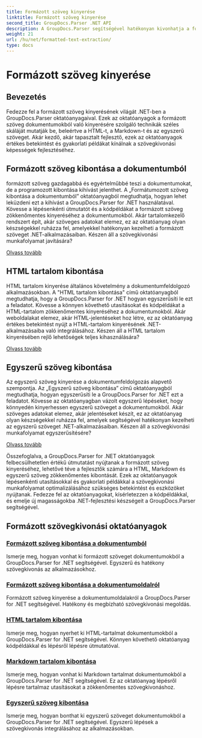 ```yaml
---
title: Formázott szöveg kinyerése
linktitle: Formázott szöveg kinyerése
second_title: GroupDocs.Parser .NET API
description: A GroupDocs.Parser segítségével hatékonyan kivonhatja a formázott szöveget a .NET-ben található dokumentumokból. Tanulja meg a HTML, Markdown és egyszerű szöveg zökkenőmentes kibontását.
weight: 21
url: /hu/net/formatted-text-extraction/
type: docs
---
```

# Formázott szöveg kinyerése


## Bevezetés

Fedezze fel a formázott szöveg kinyerésének világát .NET-ben a GroupDocs.Parser oktatóanyagaival. Ezek az oktatóanyagok a formázott szöveg dokumentumokból való kinyerésére szolgáló technikák széles skáláját mutatják be, beleértve a HTML-t, a Markdown-t és az egyszerű szöveget. Akár kezdő, akár tapasztalt fejlesztő, ezek az oktatóanyagok értékes betekintést és gyakorlati példákat kínálnak a szövegkivonási képességek fejlesztéséhez.

## Formázott szöveg kibontása a dokumentumból

formázott szöveg gazdagabbá és egyértelműbbé teszi a dokumentumokat, de a programozott kibontása kihívást jelenthet. A „Formátumozott szöveg kibontása a dokumentumból” oktatóanyagból megtudhatja, hogyan lehet leküzdeni ezt a kihívást a GroupDocs.Parser for .NET használatával. Kövesse a lépésenkénti útmutatót és a kódpéldákat a formázott szöveg zökkenőmentes kinyeréséhez a dokumentumokból. Akár tartalomkezelő rendszert épít, akár szöveges adatokat elemez, ez az oktatóanyag olyan készségekkel ruházza fel, amelyekkel hatékonyan kezelheti a formázott szöveget .NET-alkalmazásaiban. Készen áll a szövegkivonási munkafolyamat javítására?

[Olvass tovább](./extract-formatted-text-from-document/)

## HTML tartalom kibontása

HTML tartalom kinyerése általános követelmény a dokumentumfeldolgozó alkalmazásokban. A "HTML tartalom kibontása" című oktatóanyagból megtudhatja, hogy a GroupDocs.Parser for .NET hogyan egyszerűsíti le ezt a feladatot. Kövesse a könnyen követhető utasításokat és kódpéldákat a HTML-tartalom zökkenőmentes kinyeréséhez a dokumentumokból. Akár weboldalakat elemez, akár HTML-jelentéseket hoz létre, ez az oktatóanyag értékes betekintést nyújt a HTML-tartalom kinyerésének .NET-alkalmazásaiba való integrálásához. Készen áll a HTML tartalom kinyerésében rejlő lehetőségek teljes kihasználására?

[Olvass tovább](./extract-html-content/)

## Egyszerű szöveg kibontása

Az egyszerű szöveg kinyerése a dokumentumfeldolgozás alapvető szempontja. Az „Egyszerű szöveg kibontása” című oktatóanyagból megtudhatja, hogyan egyszerűsíti le a GroupDocs.Parser for .NET ezt a feladatot. Kövesse az oktatóanyagban vázolt egyszerű lépéseket, hogy könnyedén kinyerhessen egyszerű szöveget a dokumentumokból. Akár szöveges adatokat elemez, akár jelentéseket készít, ez az oktatóanyag olyan készségekkel ruházza fel, amelyek segítségével hatékonyan kezelheti az egyszerű szöveget .NET-alkalmazásaiban. Készen áll a szövegkivonási munkafolyamat egyszerűsítésére?

[Olvass tovább](./extract-plain-text/)

Összefoglalva, a GroupDocs.Parser for .NET oktatóanyagok felbecsülhetetlen értékű útmutatást nyújtanak a formázott szöveg kinyeréséhez, lehetővé téve a fejlesztők számára a HTML, Markdown és egyszerű szöveg zökkenőmentes kibontását. Ezek az oktatóanyagok lépésenkénti utasításokkal és gyakorlati példákkal a szövegkivonási munkafolyamat optimalizálásához szükséges betekintést és eszközöket nyújtanak. Fedezze fel az oktatóanyagokat, kísérletezzen a kódpéldákkal, és emelje új magasságokba .NET-fejlesztési készségeit a GroupDocs.Parser segítségével.
## Formázott szövegkivonási oktatóanyagok
### [Formázott szöveg kibontása a dokumentumból](./extract-formatted-text-from-document/)
Ismerje meg, hogyan vonhat ki formázott szöveget dokumentumokból a GroupDocs.Parser for .NET segítségével. Egyszerű és hatékony szövegkivonás az alkalmazásokhoz.
### [Formázott szöveg kibontása a dokumentumoldalról](./extract-formatted-text-from-document-page/)
Formázott szöveg kinyerése a dokumentumoldalakról a GroupDocs.Parser for .NET segítségével. Hatékony és megbízható szövegkivonási megoldás.
### [HTML tartalom kibontása](./extract-html-content/)
Ismerje meg, hogyan nyerhet ki HTML-tartalmat dokumentumokból a GroupDocs.Parser for .NET segítségével. Könnyen követhető oktatóanyag kódpéldákkal és lépésről lépésre útmutatóval.
### [Markdown tartalom kibontása](./extract-markdown-content/)
Ismerje meg, hogyan vonhat ki Markdown tartalmat dokumentumokból a GroupDocs.Parser for .NET segítségével. Ez az oktatóanyag lépésről lépésre tartalmaz utasításokat a zökkenőmentes szövegkivonáshoz.
### [Egyszerű szöveg kibontása](./extract-plain-text/)
Ismerje meg, hogyan bonthat ki egyszerű szöveget dokumentumokból a GroupDocs.Parser for .NET segítségével. Egyszerű lépések a szövegkivonás integrálásához az alkalmazásokban.